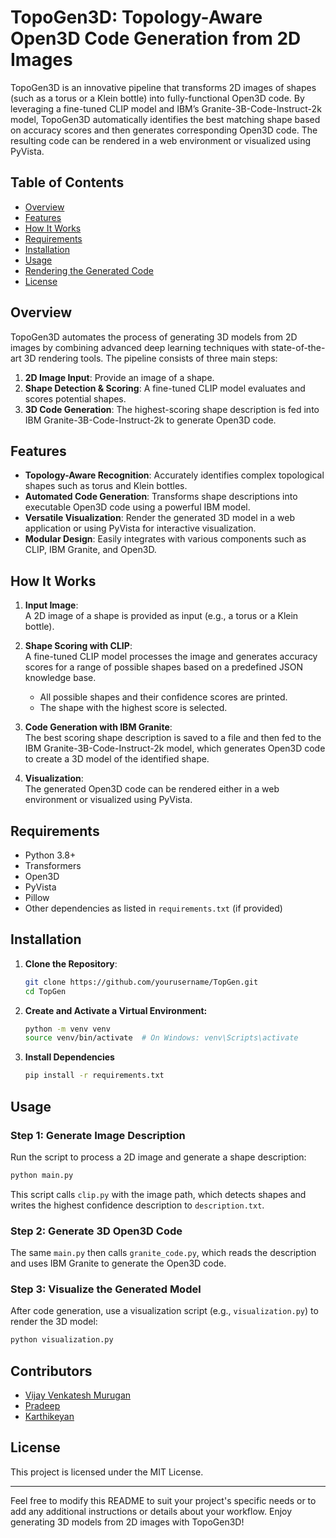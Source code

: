 # TopoGen3D: Topology-Aware Open3D Code Generation from 2D Images

TopoGen3D is an innovative pipeline that transforms 2D images of shapes (such as a torus or a Klein bottle) into fully-functional Open3D code. By leveraging a fine-tuned CLIP model and IBM’s Granite-3B-Code-Instruct-2k model, TopoGen3D automatically identifies the best matching shape based on accuracy scores and then generates corresponding Open3D code. The resulting code can be rendered in a web environment or visualized using PyVista.

## Table of Contents
- [Overview](#overview)
- [Features](#features)
- [How It Works](#how-it-works)
- [Requirements](#requirements)
- [Installation](#installation)
- [Usage](#usage)
- [Rendering the Generated Code](#rendering-the-generated-code)
- [License](#license)

## Overview
TopoGen3D automates the process of generating 3D models from 2D images by combining advanced deep learning techniques with state-of-the-art 3D rendering tools. The pipeline consists of three main steps:

1. **2D Image Input**: Provide an image of a shape.
2. **Shape Detection & Scoring**: A fine-tuned CLIP model evaluates and scores potential shapes.
3. **3D Code Generation**: The highest-scoring shape description is fed into IBM Granite-3B-Code-Instruct-2k to generate Open3D code.

## Features
- **Topology-Aware Recognition**: Accurately identifies complex topological shapes such as torus and Klein bottles.
- **Automated Code Generation**: Transforms shape descriptions into executable Open3D code using a powerful IBM model.
- **Versatile Visualization**: Render the generated 3D model in a web application or using PyVista for interactive visualization.
- **Modular Design**: Easily integrates with various components such as CLIP, IBM Granite, and Open3D.

## How It Works
1. **Input Image**:  
   A 2D image of a shape is provided as input (e.g., a torus or a Klein bottle).

2. **Shape Scoring with CLIP**:  
   A fine-tuned CLIP model processes the image and generates accuracy scores for a range of possible shapes based on a predefined JSON knowledge base.  
   - All possible shapes and their confidence scores are printed.  
   - The shape with the highest score is selected.

3. **Code Generation with IBM Granite**:  
   The best scoring shape description is saved to a file and then fed to the IBM Granite-3B-Code-Instruct-2k model, which generates Open3D code to create a 3D model of the identified shape.

4. **Visualization**:  
   The generated Open3D code can be rendered either in a web environment or visualized using PyVista.

## Requirements
- Python 3.8+
- Transformers
- Open3D
- PyVista
- Pillow
- Other dependencies as listed in `requirements.txt` (if provided)

## Installation
1. **Clone the Repository**:
   ```bash
   git clone https://github.com/yourusername/TopGen.git
   cd TopGen
   ```

2. **Create and Activate a Virtual Environment:**
   ```bash
   python -m venv venv
   source venv/bin/activate  # On Windows: venv\Scripts\activate
   ```
3. **Install Dependencies**
    ```bash
   pip install -r requirements.txt
   ```
    
## Usage

### Step 1: Generate Image Description
Run the script to process a 2D image and generate a shape description:

```bash
python main.py
```
This script calls `clip.py` with the image path, which detects shapes and writes the highest confidence description to `description.txt`.

### Step 2: Generate 3D Open3D Code
The same `main.py` then calls `granite_code.py`, which reads the description and uses IBM Granite to generate the Open3D code.

### Step 3: Visualize the Generated Model
After code generation, use a visualization script (e.g., `visualization.py`) to render the 3D model:
```bash
python visualization.py
```
## Contributors
- [Vijay Venkatesh Murugan](https://github.com/yourusername)
- [Pradeep](https://github.com/yourusername)
- [Karthikeyan](https://github.com/yourusername)

## License
This project is licensed under the MIT License. 

---

Feel free to modify this README to suit your project's specific needs or to add any additional instructions or details about your workflow. Enjoy generating 3D models from 2D images with TopoGen3D!
